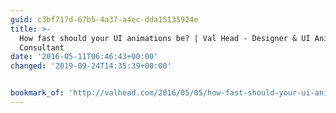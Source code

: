 ```yaml
---
guid: c3bf717d-67b5-4a37-a4ec-dda15135924e
title: >-
  How fast should your UI animations be? | Val Head - Designer & UI Animation
  Consultant
date: '2016-05-11T06:46:43+00:00'
changed: '2019-09-24T14:35:39+00:00'


bookmark_of: 'http://valhead.com/2016/05/05/how-fast-should-your-ui-animations-be/'
---
```




